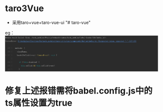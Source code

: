 # taro3Vue
- 采用taro+vue+taro-vue-ui
"# taro-vue" 

eg：![效果](https://github.com/boonook/taro-vue/blob/main/src/assest/images/error.jpg)
# 修复上述报错需将babel.config.js中的ts属性设置为true
